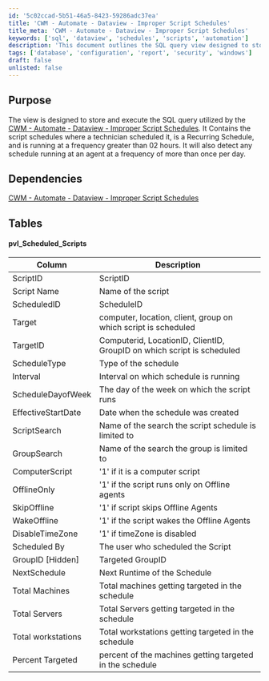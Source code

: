 ```yaml
---
id: '5c02ccad-5b51-46a5-8423-59286adc37ea'
title: 'CWM - Automate - Dataview - Improper Script Schedules'
title_meta: 'CWM - Automate - Dataview - Improper Script Schedules'
keywords: ['sql', 'dataview', 'schedules', 'scripts', 'automation']
description: 'This document outlines the SQL query view designed to store and execute the schedules of scripts in ConnectWise Automate that may be improperly configured. It identifies recurring schedules running at excessive frequencies and highlights potential issues with script execution.'
tags: ['database', 'configuration', 'report', 'security', 'windows']
draft: false
unlisted: false
---
```

## Purpose

The view is designed to store and execute the SQL query utilized by the [CWM - Automate - Dataview - Improper Script Schedules](https://proval.itglue.com/DOC-5078775-16437343). It Contains the script schedules where a technician scheduled it, is a Recurring Schedule, and is running at a frequency greater than 02 hours. It will also detect any schedule running at an agent at a frequency of more than once per day.

## Dependencies

[CWM - Automate - Dataview - Improper Script Schedules](https://proval.itglue.com/DOC-5078775-16437343)

## Tables

#### pvl_Scheduled_Scripts

| Column                  | Description                                                             |
|------------------------|-------------------------------------------------------------------------|
| ScriptID               | ScriptID                                                                |
| Script Name            | Name of the script                                                      |
| ScheduledID            | ScheduleID                                                             |
| Target                 | computer, location, client, group on which script is scheduled          |
| TargetID               | Computerid, LocationID, ClientID, GroupID on which script is scheduled  |
| ScheduleType           | Type of the schedule                                                    |
| Interval               | Interval on which schedule is running                                   |
| ScheduleDayofWeek      | The day of the week on which the script runs                           |
| EffectiveStartDate     | Date when the schedule was created                                      |
| ScriptSearch           | Name of the search the script schedule is limited to                    |
| GroupSearch            | Name of the search the group is limited to                              |
| ComputerScript         | '1' if it is a computer script                                          |
| OfflineOnly            | '1' if the script runs only on Offline agents                           |
| SkipOffline            | '1' if script skips Offline Agents                                      |
| WakeOffline            | '1' if the script wakes the Offline Agents                              |
| DisableTimeZone        | '1' if timeZone is disabled                                            |
| Scheduled By           | The user who scheduled the Script                                       |
| GroupID [Hidden]      | Targeted GroupID                                                       |
| NextSchedule           | Next Runtime of the Schedule                                            |
| Total Machines         | Total machines getting targeted in the schedule                         |
| Total Servers          | Total Servers getting targeted in the schedule                          |
| Total workstations      | Total workstations getting targeted in the schedule                     |
| Percent Targeted       | percent of the machines getting targeted in the schedule                |






